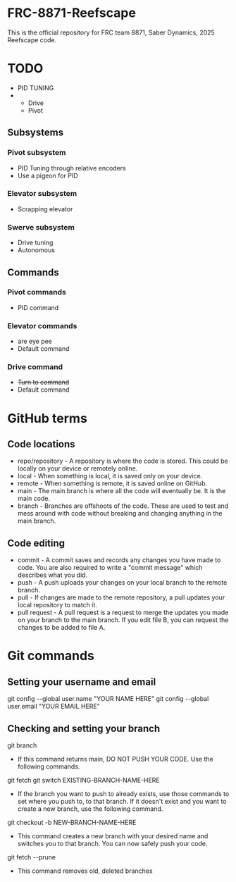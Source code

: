 ﻿# FRC-8871-Reefscape
This is the official repository for FRC team 8871, Saber Dynamics, 2025 Reefscape code.

# TODO
- PID TUNING
- - Drive
  - Pivot 

## Subsystems
### Pivot subsystem
- PID Tuning through relative encoders
- Use a pigeon for PID
### Elevator subsystem
- Scrapping elevator
### Swerve subsystem
- Drive tuning
- Autonomous

## Commands
### Pivot commands
- PID command
### Elevator commands
- are eye pee
- Default command
### Drive command
- ~~Turn to command~~
- Default command






# GitHub terms
## Code locations
- repo/repository - A repository is where the code is stored. This could be locally on your device or remotely online.
- local - When something is local, it is saved only on your device.
- remote - When something is remote, it is saved online on GitHub.
- main - The main branch is where all the code will eventually be. It is the main code.
- branch - Branches are offshoots of the code. These are used to test and mess around with code without breaking and changing anything in the main branch.
## Code editing
- commit - A commit saves and records any changes you have made to code. You are also required to write a "commit message" which describes what you did.
- push - A push uploads your changes on your local branch to the remote branch.
- pull - If changes are made to the remote repository, a pull updates your local repository to match it.
- pull request - A pull request is a request to merge the updates you made on your branch to the main branch. If you edit file B, you can request the changes to be added to file A.

# Git commands
## Setting your username and email
git config --global user.name "YOUR NAME HERE"
git config --global user.email "YOUR EMAIL HERE"

## Checking and setting your branch
git branch
- If this command returns main, DO NOT PUSH YOUR CODE. Use the following commands.

git fetch
git switch EXISTING-BRANCH-NAME-HERE
- If the branch you want to push to already exists, use those commands to set where you push to, to that branch. If it doesn't exist and you want to create a new branch, use the following command.

git checkout -b NEW-BRANCH-NAME-HERE
- This command creates a new branch with your desired name and switches you to that branch. You can now safely push your code.

git fetch --prune
- This command removes old, deleted branches


